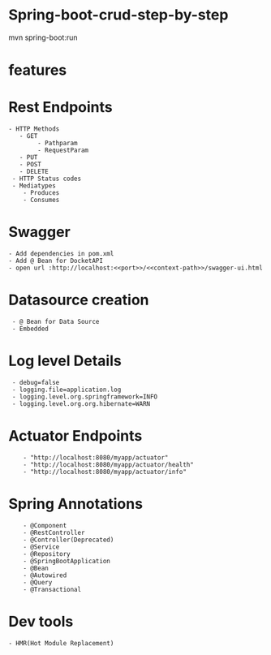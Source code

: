 # Spring-boot-crud-step-by-step
mvn spring-boot:run
# features

# Rest Endpoints
    - HTTP Methods
	   - GET
	   		- Pathparam
	   		- RequestParam
	   - PUT
	   - POST
	   - DELETE
	 - HTTP Status codes
	 - Mediatypes
	 	- Produces
	 	- Consumes
	 	
# Swagger
	- Add dependencies in pom.xml
	- Add @ Bean for DocketAPI
	- open url :http://localhost:<<port>>/<<context-path>>/swagger-ui.html
# Datasource creation
	 - @ Bean for Data Source
	 - Embedded
#  Log level Details
	 - debug=false
	 - logging.file=application.log
	 - logging.level.org.springframework=INFO
	 - logging.level.org.org.hibernate=WARN
#   Actuator Endpoints
		
		- "http://localhost:8080/myapp/actuator"
		- "http://localhost:8080/myapp/actuator/health"
		- "http://localhost:8080/myapp/actuator/info"
# Spring Annotations
		- @Component
		- @RestController
		- @Controller(Deprecated)
		- @Service
		- @Repository
		- @SpringBootApplication
		- @Bean
		- @Autowired
		- @Query
		- @Transactional
# Dev tools
  			
	- HMR(Hot Module Replacement)
  			